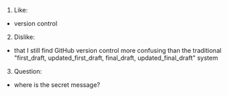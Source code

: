 1. Like:
- version control
2. Dislike:
- that I still find GitHub version control more confusing than the traditional "first_draft, updated_first_draft, final_draft, updated_final_draft" system
3. Question:
- where is the secret message?